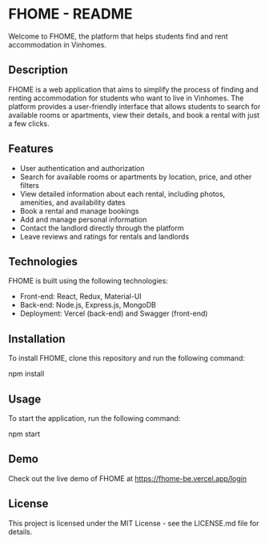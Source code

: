 # FHOME - README

Welcome to FHOME, the platform that helps students find and rent accommodation in Vinhomes.

## Description

FHOME is a web application that aims to simplify the process of finding and renting accommodation for students who want to live in Vinhomes. The platform provides a user-friendly interface that allows students to search for available rooms or apartments, view their details, and book a rental with just a few clicks.

## Features

- User authentication and authorization
- Search for available rooms or apartments by location, price, and other filters
- View detailed information about each rental, including photos, amenities, and availability dates
- Book a rental and manage bookings
- Add and manage personal information
- Contact the landlord directly through the platform
- Leave reviews and ratings for rentals and landlords

## Technologies

FHOME is built using the following technologies:

- Front-end: React, Redux, Material-UI
- Back-end: Node.js, Express.js, MongoDB
- Deployment: Vercel (back-end) and Swagger (front-end)

## Installation

To install FHOME, clone this repository and run the following command:

npm install


## Usage

To start the application, run the following command:

npm start


## Demo

Check out the live demo of FHOME at https://fhome-be.vercel.app/login

## License

This project is licensed under the MIT License - see the LICENSE.md file for details.
